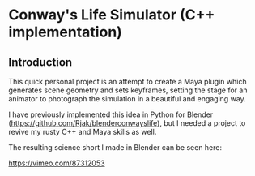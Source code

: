 # Conway's Life Simulator (C++ implementation)

## Introduction

This quick personal project is an attempt to create a Maya plugin which
generates scene geometry and sets keyframes, setting the stage for an animator
to photograph the simulation in a beautiful and engaging way.

I have previously implemented this idea in Python for Blender
(https://github.com/Rjak/blenderconwayslife), but I needed a project to revive
my rusty C++ and Maya skills as well.

The resulting science short I made in Blender can be seen here:

https://vimeo.com/87312053
